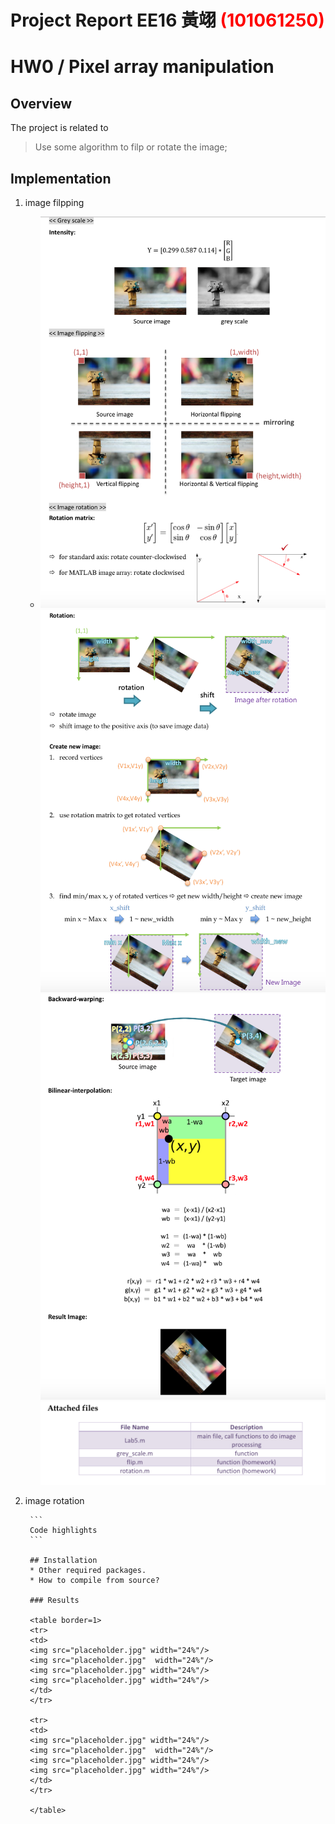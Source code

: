 # Project Report EE16 黃翊 <span style="color:red">(101061250)</span>

# HW0 /  Pixel array manipulation

## Overview
The project is related to 
> Use some algorithm to filp or rotate the image;

## Implementation
1. image filpping
	* <img src="../files/fig1.png" width="510">
	  <br>
	  <img src="../files/fig2.png" width="510">
	  <br>
	  <img src="../files/fig3.png" width="510">	
	  <br>
	  <img src="../files/fig4.png" width="510">
	  <br>
2. image rotation

		```
		Code highlights
		```

		## Installation
		* Other required packages.
		* How to compile from source?

		### Results

		<table border=1>
		<tr>
		<td>
		<img src="placeholder.jpg" width="24%"/>
		<img src="placeholder.jpg"  width="24%"/>
		<img src="placeholder.jpg" width="24%"/>
		<img src="placeholder.jpg" width="24%"/>
		</td>
		</tr>

		<tr>
		<td>
		<img src="placeholder.jpg" width="24%"/>
		<img src="placeholder.jpg"  width="24%"/>
		<img src="placeholder.jpg" width="24%"/>
		<img src="placeholder.jpg" width="24%"/>
		</td>
		</tr>

		</table>


